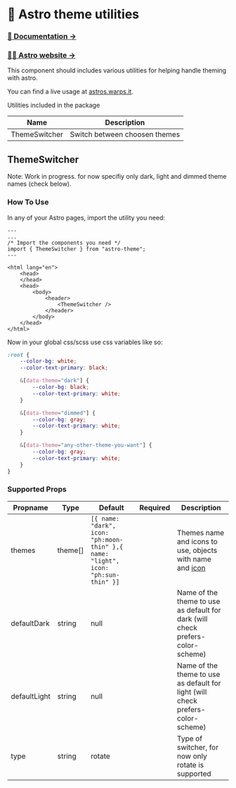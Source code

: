 # 🚀 Astro theme utilities

### [📘 Documentation →](https://astros.warps.it/documentation)

### [🧑‍🚀 Astro website →](https://astro.build/)

This component should includes various utilities for helping handle theming with astro.

You can find a live usage at [astros.warps.it](https://astros.warps.it/).

Utilities included in the package

| Name          | Description                   |
| ------------- | ----------------------------- |
| ThemeSwitcher | Switch between choosen themes |

## ThemeSwitcher

Note: Work in progress. for now specifiy only dark, light and dimmed theme names (check below).
### How To Use

In any of your Astro pages, import the utility you need:

```astro
---
...
/* Import the components you need */
import { ThemeSwitcher } from "astro-theme";
---

<html lang="en">
	<head>
	</head>
	<head>
		<body>
			<header>
				<ThemeSwitcher />
			</header>
		</body>
	</head>
</html>
```

Now in your global css/scss use css variables like so:

```scss
:root {
	--color-bg: white;
	--color-text-primary: black;

	&[data-theme="dark"] {
		--color-bg: black;
		--color-text-primary: white;
	}

	&[data-theme="dimmed"] {
		--color-bg: gray;
		--color-text-primary: white;
	}

	&[data-theme="any-other-theme-you-want"] {
		--color-bg: gray;
		--color-text-primary: white;
	}
}

```

### Supported Props

| Propname     | Type    | Default                                                                           | Required | Description                                                                                   |
| ------------ | ------- | --------------------------------------------------------------------------------- | -------- | --------------------------------------------------------------------------------------------- |
| themes       | theme[] | `[{ name: "dark", icon: "ph:moon-thin" },{ name: "light", icon: "ph:sun-thin" }]` |          | Themes name and icons to use, objects with name and [icon](https://icon-sets.iconify.design/) |
| defaultDark  | string  | null                                                                              |          | Name of the theme to use as default for dark (will check prefers-color-scheme)                |
| defaultLight | string  | null                                                                              |          | Name of the theme to use as default for light (will check prefers-color-scheme)               |
| type         | string  | rotate                                                                            |          | Type of switcher, for now only rotate is supported                                            |
